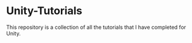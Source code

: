 # Unity-Tutorials
This repository is a collection of all the tutorials that I have completed for Unity. 
